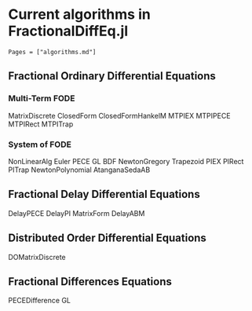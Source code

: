 # Current algorithms in FractionalDiffEq.jl

```@contents
Pages = ["algorithms.md"]
```

## Fractional Ordinary Differential Equations

### Multi-Term FODE

MatrixDiscrete
ClosedForm
ClosedFormHankelM
MTPIEX
MTPIPECE
MTPIRect
MTPITrap

### System of FODE

NonLinearAlg
Euler
PECE
GL
BDF
NewtonGregory
Trapezoid
PIEX
PIRect
PITrap
NewtonPolynomial
AtanganaSedaAB

## Fractional Delay Differential Equations

DelayPECE
DelayPI
MatrixForm
DelayABM


## Distributed Order Differential Equations

DOMatrixDiscrete

## Fractional Differences Equations

PECEDifference
GL